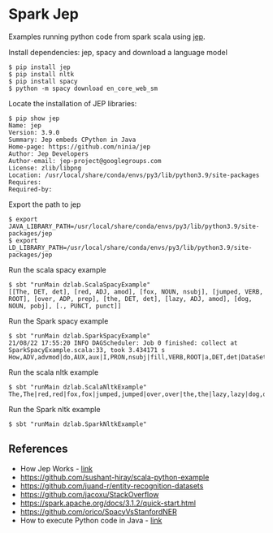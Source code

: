 # Spark Jep
Examples running python code from spark scala using [jep](https://github.com/ninia/jep).

Install dependencies: jep, spacy and download a language model
```
$ pip install jep
$ pip install nltk
$ pip install spacy
$ python -m spacy download en_core_web_sm
```

Locate the installation of JEP libraries:
```
$ pip show jep
Name: jep
Version: 3.9.0
Summary: Jep embeds CPython in Java
Home-page: https://github.com/ninia/jep
Author: Jep Developers
Author-email: jep-project@googlegroups.com
License: zlib/libpng
Location: /usr/local/share/conda/envs/py3/lib/python3.9/site-packages
Requires: 
Required-by: 
```

Export the path to jep
```
$ export JAVA_LIBRARY_PATH=/usr/local/share/conda/envs/py3/lib/python3.9/site-packages/jep
$ export LD_LIBRARY_PATH=/usr/local/share/conda/envs/py3/lib/python3.9/site-packages/jep
```

Run the scala spacy example
```
$ sbt "runMain dzlab.ScalaSpacyExample"
[[The, DET, det], [red, ADJ, amod], [fox, NOUN, nsubj], [jumped, VERB, ROOT], [over, ADP, prep], [the, DET, det], [lazy, ADJ, amod], [dog, NOUN, pobj], [., PUNCT, punct]]
```

Run the Spark spacy example
```
$ sbt "runMain dzlab.SparkSpacyExample"
21/08/22 17:55:20 INFO DAGScheduler: Job 0 finished: collect at SparkSpacyExample.scala:33, took 3.434171 s
How,ADV,advmod|do,AUX,aux|I,PRON,nsubj|fill,VERB,ROOT|a,DET,det|DataSet,PROPN,dobj|or,CCONJ,cc|a,DET,det|DataTable,PROPN,conj|from,ADP,prep|a,DET,det|LINQ,ADJ,amod|query,NOUN,compound|resultset,NOUN,pobj|?,PUNCT,punct
```

Run the scala nltk example
```
$ sbt "runMain dzlab.ScalaNltkExample"
The,The|red,red|fox,fox|jumped,jumped|over,over|the,the|lazy,lazy|dog,dog|.,.
```

Run the Spark nltk example
```
$ sbt "runMain dzlab.SparkNltkExample"
```

## References
- How Jep Works - [link](https://github.com/ninia/jep/wiki/How-Jep-Works)
- https://github.com/sushant-hiray/scala-python-example
- https://github.com/juand-r/entity-recognition-datasets
- https://github.com/jacoxu/StackOverflow
- https://spark.apache.org/docs/3.1.2/quick-start.html
- https://github.com/orico/SpacyVsStanfordNER
- How to execute Python code in Java - [link](https://www.theswdeveloper.com/post/java-python-jep)